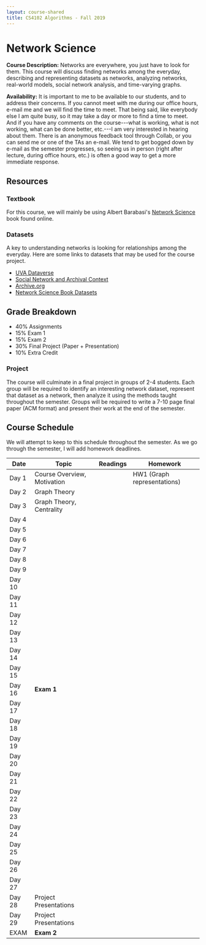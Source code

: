 ```yaml
---
layout: course-shared
title: CS4102 Algorithms - Fall 2019
---
```

# Network Science

**Course Description:** Networks are everywhere, you just have to look for them.  This course will discuss finding networks among the everyday, describing and representing datasets as networks, analyzing networks, real-world models, social network analysis, and time-varying graphs. 

**Availability:** It is important to me to be available to our students,
and to address their concerns. If you cannot meet with me during our
office hours, e-mail me and we will find the time to meet. That being
said, like everybody else I am quite busy, so it may take a day or more
to find a time to meet. And if you have any comments on the
course---what is working, what is not working, what can be done better,
etc.---I am very interested in hearing about them. There is an anonymous
feedback tool through Collab, or you can send me or one of the TAs an
e-mail. We tend to get bogged down by e-mail as the semester progresses,
so seeing us in person (right after lecture, during office hours, etc.)
is often a good way to get a more immediate response.

## Resources

### Textbook

For this course, we will mainly be using Albert Barabasi's [Network Science](http://networksciencebook.com/) book found online.

### Datasets

A key to understanding networks is looking for relationships among the everyday.  Here are some links to datasets that may be used for the course project.

* [UVA Dataverse](https://dataverse.lib.virginia.edu/)
* [Social Network and Archival Context](https://snaccooperative.org)
* [Archive.org](https://archive.org)
* [Network Science Book Datasets](http://networksciencebook.com/translations/en/resources/data.html)

## Grade Breakdown

* 40% Assignments
* 15% Exam 1
* 15% Exam 2 
* 30% Final Project (Paper + Presentation)
* 10% Extra Credit

### Project

The course will culminate in a final project in groups of 2-4 students.  Each group will be required to identify an interesting network dataset, represent that dataset as a network, then analyze it using the methods taught throughout the semester.  Groups will be required to write a 7-10 page final paper (ACM format) and present their work at the end of the semester.

## Course Schedule

We will attempt to keep to this schedule throughout the semester.  As we go through the semester,
I will add homework deadlines.

| Date    | Topic                     | Readings            | Homework        |
| ------- | ------------------------- | ------------------- | --------------- |
| Day 1   | Course Overview, Motivation  | | HW1 (Graph representations) |
| Day 2   | Graph Theory              | | | 
| Day 3   | Graph Theory, Centrality  | | |
| Day 4   |  | | |
| Day 5   |  | | |
| Day 6   |  | | |
| Day 7   |  | | |
| Day 8   |  | | |
| Day 9   |  | | |
| Day 10  |  | | |
| Day 11  |  | | |
| Day 12  |  | | |
| Day 13  |  | | |
| Day 14  |  | | |
| Day 15  |  | | |
| Day 16  | **Exam 1** | | |
| Day 17  |  | | |
| Day 18  |  | | |
| Day 19  |  | | |
| Day 20  |  | | |
| Day 21  |  | | |
| Day 22  |  | | |
| Day 23  |  | | |
| Day 24  |  | | |
| Day 25  |  | | |
| Day 26  |  | | |
| Day 27  |  | | |
| Day 28  | Project Presentations | | |
| Day 29  | Project Presentations | | |
| EXAM    | **Exam 2**  | | |
